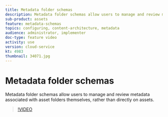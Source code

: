 ```yaml
---
title: Metadata folder schemas
description: Metadata folder schemas allow users to manage and review metadata associated with asset folders themselves, rather than directly on assets.
sub-product: assets
feature: metadata-schemas
topics: configuring, content-architecture, metadata
audience: administrator, implementer
doc-type: feature video
activity: use
version: cloud-service
kt: 4983
thumbnail: 34071.jpg
---
```


# Metadata folder schemas

Metadata folder schemas allow users to manage and review metadata associated with asset folders themselves, rather than directly on assets.

>[!VIDEO](https://video.tv.adobe.com/v/34071/?quality=12&learn=on&hidetitle=true)
